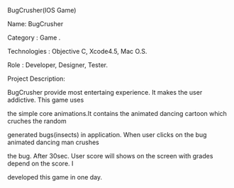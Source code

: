 BugCrusher(IOS Game)

Name: BugCrusher

Category : Game .

Technologies : Objective C, Xcode4.5, Mac O.S.

Role : Developer, Designer, Tester.

Project Description:

BugCrusher provide most entertaing experience. It makes the user addictive. This game uses 

the simple core animations.It contains the animated dancing cartoon which cruches the random 

generated bugs(insects) in application. When user clicks on the bug animated dancing man crushes 

the bug. After 30sec. User score will shows on the screen with grades depend on the score. I 

developed this game in one day.
